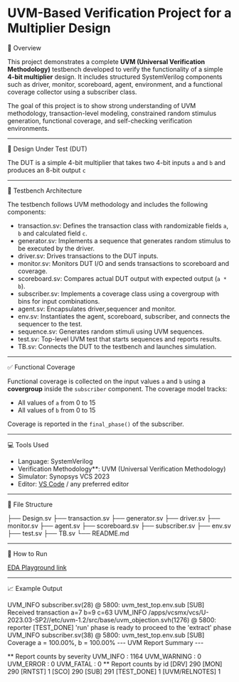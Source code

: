 # UVM-Based Verification Project for a Multiplier Design

📌 Overview

This project demonstrates a complete **UVM (Universal Verification Methodology)** testbench developed to verify the functionality of a simple **4-bit multiplier** design. It includes structured SystemVerilog components such as driver, monitor, scoreboard, agent, environment, and a functional coverage collector using a subscriber class.

The goal of this project is to show strong understanding of UVM methodology, transaction-level modeling, constrained random stimulus generation, functional coverage, and self-checking verification environments.

---

🧠 Design Under Test (DUT)

The DUT is a simple 4-bit multiplier that takes two 4-bit inputs `a` and `b` and produces an 8-bit output `c` 

---

🧪 Testbench Architecture

The testbench follows UVM methodology and includes the following components:

- transaction.sv: Defines the transaction class with randomizable fields `a`, `b` and calculated field `c`.
- generator.sv: Implements a sequence that generates random stimulus to be executed by the driver.
- driver.sv: Drives transactions to the DUT inputs.
- monitor.sv: Monitors DUT I/O and sends transactions to scoreboard and coverage.
- scoreboard.sv: Compares actual DUT output with expected output (`a * b`).
- subscriber.sv: Implements a coverage class using a covergroup with bins for input combinations.
- agent.sv: Encapsulates driver,sequencer and monitor.
- env.sv: Instantiates the agent, scoreboard, subscriber, and connects the sequencer to the test.
- sequence.sv: Generates random stimuli using UVM sequences.
- test.sv: Top-level UVM test that starts sequences and reports results.
- TB.sv: Connects the DUT to the testbench and launches simulation.

---

✅ Functional Coverage

Functional coverage is collected on the input values `a` and `b` using a **covergroup** inside the `subscriber` component. The coverage model tracks:

- All values of `a` from 0 to 15
- All values of `b` from 0 to 15

Coverage is reported in the `final_phase()` of the subscriber.

---

💻 Tools Used

- Language: SystemVerilog
- Verification Methodology**: UVM (Universal Verification Methodology)
- Simulator: Synopsys VCS 2023
- Editor: [VS Code](https://code.visualstudio.com/) / any preferred editor

---

📂 File Structure

├── Design.sv
├── transaction.sv
├── generator.sv
├── driver.sv
├── monitor.sv
├── agent.sv
├── scoreboard.sv
├── subscriber.sv
├── env.sv
├── test.sv
├── TB.sv
└── README.md


---

🚀 How to Run

[EDA Playground link](https://www.edaplayground.com/x/ANe_)

---

📈 Example Output

UVM_INFO subscriber.sv(28) @ 5800: uvm_test_top.env.sub [SUB] Received transaction a=7 b=9 c=63
UVM_INFO /apps/vcsmx/vcs/U-2023.03-SP2//etc/uvm-1.2/src/base/uvm_objection.svh(1276) @ 5800: reporter [TEST_DONE] 'run' phase is ready to proceed to the 'extract' phase
UVM_INFO subscriber.sv(38) @ 5800: uvm_test_top.env.sub [SUB] Coverage a = 100.00%, b = 100.00%
--- UVM Report Summary ---

** Report counts by severity
UVM_INFO : 1164
UVM_WARNING :    0
UVM_ERROR :    0
UVM_FATAL :    0
** Report counts by id
[DRV]   290
[MON]   290
[RNTST]     1
[SCO]   290
[SUB]   291
[TEST_DONE]     1
[UVM/RELNOTES]     1
